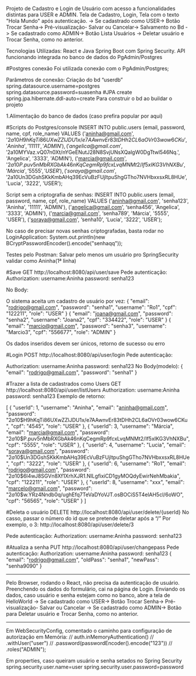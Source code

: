 Projeto de Cadastro e Login de Usuário com acesso a funcionalidades distintas para USER e ADMIN. 
Tela de Cadastro, Login, Tela com o texto "Hola Mundo" após autenticação.
-> Se cadastrado como USER-> Botão Trocar Senha-> Pré-visualização- Salvar ou Cancelar-> Salvamento no Bd
-> Se cadastrado como ADMIN-> Botão Lista Usuários -> Deletar usuário e Trocar Senha, como no anterior.

Tecnologias Utilizadas:
React e Java Spring Boot com Spring Security. API funcionando integrada no banco de dados do PgAdmin/Postgres

#Postgres conexão
Foi utilizada conexão com o PgAdmin/Postgres; 

Parâmetros de conexão: 
Criação do bd “userdb”
spring.datasource.username=postgres
spring.datasource.password=suasenha
#JPA create
spring.jpa.hibernate.ddl-auto=create
Para construir o bd ao buildar o projeto

1.Alimentação do banco de dados (caso prefira popular por aqui)

#Scripts do Postgres/console
INSERT INTO public.users (email, password, name, cpf, role_name)
VALUES
('aninha@gmail.com', '$2a$10$H9hKqTi86UXwZZlJDU1x/e7AAwnvEr83tDHh2CL6aOVr03wow6CKu', 'Aninha', '11111', 'ADMIN'),
('angelica@gmail.com', '$2a$10$MYVaz.vQ07n0Xt/nYGeENutJ28N8SvjUNsXQalgW0DgTtwl546Nq.', 'Angelica', '3333', 'ADMIN'),
('marcia@gmail.com', '$2a$10$P.puv5nMbRXGbAk46nKqCegmRp9fcxLvqMNMt2/If5xIKG3VhNXBu', 'Márcia', '5555', 'USER'),
('soraya@gmail.com', '$2a$10$Un3DGshSKkKmbAHq39EcVuBzFUjltpuShgGTho7NVHbxxsxRL8HUe', 'Lucia', '3222', 'USER');

Script sem a criptografia de senhas:
INSERT INTO public.users (email, password, name, cpf, role_name)
VALUES
('aninha@gmail.com', 'senha123', 'Aninha', '11111', 'ADMIN'),
('angelica@gmail.com', ‘senha456', 'Angelica', '3333', 'ADMIN'),
('marcia@gmail.com', ‘senha789', 'Márcia', '5555', 'USER'),
('soraya@gmail.com', ‘senha10', 'Lucia', '3222', 'USER');

No caso de precisar novas senhas criptografadas, basta rodar no LoginApplication:
System.out.println(new BCryptPasswordEncoder().encode("senhaqq"));

Testes pelo Postman:
Salvar pelo menos um usuário pro SpringSecurity validar como Aninha(1ª linha)

#Save
GET http://localhost:8080/api/user/save
Pede autenticação:
Authorization: 
username:Aninha
password: senha123

   No Body:

O sistema aceita um cadastro de usuário por vez:
 {
    "email": "rodrigo@gmail.com",
    "password": "senha1",
    "username": "Ro1",
    "cpf": "122211",
    "role": "USER"
  }
  {
    "email": "joana@gmail.com",
    "password": "senha2",
    "username": "Joana2",
    "cpf": "334422",
    "role": "USER"
  }
  {
    "email": "marcio@gmail.com",
    "password": "senha3",
    "username": "Marcio3",
    "cpf": "556677",
    "role": "ADMIN"
  }

Os dados inseridos devem ser únicos, retorno de sucesso ou erro 

#Login
POST http://localhost:8080/api/user/login
Pede autenticação:

Authorization: 
username:Aninha
password: senha123
   No Body(modelo):
 {
    "email": "rodrigo@gmail.com",
    "password": "senha1"
}

#Trazer a lista de cadastrados como Users
GET http://localhost:8080/api/user/listUsers
Authorization: 
username:Aninha
password: senha123
Exemplo de retorno:

[
    {
        "userId": 1,
        "username": "Aninha",
        "email": "aninha@gmail.com",
        "password": "$2a$10$H9hKqTi86UXwZZlJDU1x/e7AAwnvEr83tDHh2CL6aOVr03wow6CKu",
        "cpf": "4545",
        "role": "USER"
    },
    {
        "userId": 3,
        "username": "Márcia",
        "email": "marcia@gmail.com",
        "password": "$2a$10$P.puv5nMbRXGbAk46nKqCegmRp9fcxLvqMNMt2/If5xIKG3VhNXBu",
        "cpf": "5555",
        "role": "USER"
    },
    {
        "userId": 4,
        "username": "Lucia",
        "email": "soraya@gmail.com",
        "password": "$2a$10$Un3DGshSKkKmbAHq39EcVuBzFUjltpuShgGTho7NVHbxxsxRL8HUe",
        "cpf": "3222",
        "role": "USER"
    },
    {
        "userId": 6,
        "username": "Ro1",
        "email": "rodrigo@gmail.com",
        "password": "$2a$10$6l4wJ8SGVn8Xf1XrhXJR1.NILgfixiCD1gyMOQdyEwirNehMbakia",
        "cpf": "122211",
        "role": "USER"
    },
    {
        "userId": 8,
        "username": "xxx",
        "email": "marcelo@gmail.com",
        "password": "$2a$10$w.YRz4Nndb0q/ughEfq7TeVaDYoVJT.osBOCiS5T4elAH5cl/6oWO",
        "cpf": "56565",
        "role": "USER"
    }
]

#Deleta o usuário 
DELETE http://localhost:8080/api/user/delete/{userId}
No casso, passar o número do id que se pretende deletar após a “/”
Por exemplo, o 3:
http://localhost:8080/api/user/delete/3

Pede autenticação:
Authorization: 
username:Aninha
password: senha123

#Atualiza a senha
PUT http://localhost:8080/api/user/changepass
Pede autenticação:
Authorization: 
username:Aninha
password: senha123
 {
"email": "rodrigo@gmail.com",
"oldPass": "senha1",
"newPass": "senha9090"
}

________

Pelo Browser, rodando o React, não precisa da autenticação de usuário.
Preenchendo os dados do formulário, cai na página de Login.
Enviando os dados, caso usuário e senha estejam como no banco, abre a tela de HelloWorld
-> Se cadastrado como USER-> Botão Trocar Senha-> Pré-visualização- Salvar ou Cancelar
-> Se cadastrado como ADMIN-> Botão para Deletar usuário e Trocar Senha, como no anterior.

_________

Em WebSecurityConfig, comentado o caminho para configuração de autorização em Memória:
//        auth.inMemoryAuthentication()
//                .withUser("user")
//                .password(passwordEncoder().encode("123"))
//                .roles("ADMIN");

Em properties, caso queiram usuário e senha setados no Spring Security
spring.security.user.name=user
spring.security.user.password=password
